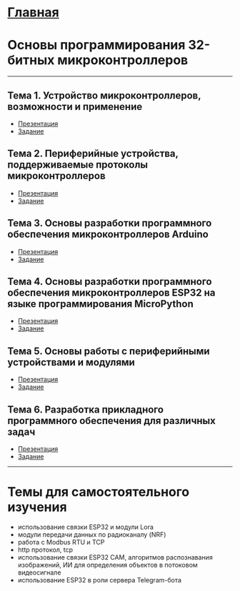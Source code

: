# [Главная](/Ilnur-Khudaibirdin)

# Основы программирования 32-битных микроконтроллеров

***

## Тема 1. Устройство микроконтроллеров, возможности и применение

* [Презентация](/Pr1.pptx)
* [Задание]()

## Тема 2. Периферийные устройства, поддерживаемые протоколы микроконтроллеров

* [Презентация]()
* [Задание]()

## Тема 3. Основы разработки программного обеспечения микроконтроллеров Arduino

* [Презентация]()
* [Задание]()

## Тема 4. Основы разработки программного обеспечения микроконтроллеров ESP32 на языке программирования MicroPython

* [Презентация]()
* [Задание]()

## Тема 5. Основы работы с периферийными устройствами и модулями

* [Презентация]()
* [Задание]()

## Тема 6. Разработка прикладного программного обеспечения для различных задач

* [Презентация]()
* [Задание]()

***

# Темы для самостоятельного изучения

* использование связки ESP32 и модули Lora
* модули передачи данных по радиоканалу (NRF)
* работа с Modbus RTU и TCP
* http протокол, tcp
* использование связки ESP32 CAM, алгоритмов распознавания изображений, ИИ для определения объектов в потоковом видеосигнале
* использование ESP32 в роли сервера Telegram-бота
